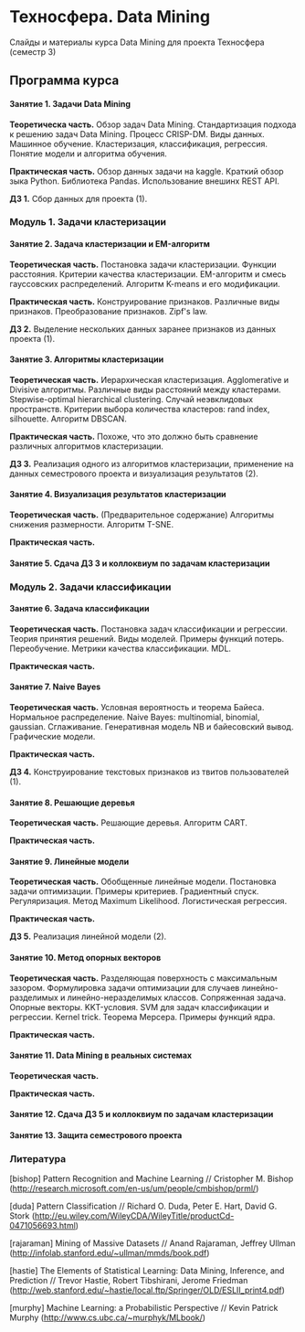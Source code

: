 Техносфера. Data Mining 
========

Слайды и материалы курса Data Mining для проекта Техносфера (семестр 3)

## Программа курса

#### Занятие 1. Задачи Data Mining

**Теоретическа часть.** Обзор задач Data Mining. Стандартизация подхода к решению задач Data Mining. Процесс CRISP-DM. Виды данных. Машинное обучение. Кластеризация, классификация, регрессия. Понятие модели и алгоритма обучения.

**Практическая часть.** Обзор данных задачи на kaggle. Краткий обзор зыка Python. Библиотека Pandas. Использование внешинх REST API.

**ДЗ 1.** Сбор данных для проекта (1).

### Модуль 1. Задачи кластеризации

#### Занятие 2. Задача кластеризации и EM-алгоритм

**Теоретическая часть.** Постановка задачи кластеризации. Функции расстояния. Критерии качества кластеризации. EM-алгоритм и смесь гауссовских распределений. Алгоритм K-means и его модификации.

**Практическая часть.** Конструирование признаков. Различные виды признаков. Преобразование признаков. Zipf's law.

**ДЗ 2.** Выделение нескольких данных заранее признаков из данных проекта (1).

#### Занятие 3. Алгоритмы кластеризации

**Теоретическая часть.** Иерархическая кластеризация. Agglomerative и Divisive алгоритмы. Различные виды расстояний между кластерами. Stepwise-optimal hierarchical clustering. Случай неэвклидовых пространств. Критерии выбора количества кластеров: rand index, silhouette. Алгоритм DBSCAN.

**Практическая часть.** Похоже, что это должно быть сравнение различных алгоритмов кластеризации.

**ДЗ 3.** Реализация одного из алгоритмов кластеризации, применение на данных семестрового проекта и визуализация результатов (2).

#### Занятие 4. Визуализация результатов кластеризации

**Теоретическая часть.** (Предварительное содержание) Алгоритмы снижения размерности. Алгоритм T-SNE.

**Практическая часть.**

#### Занятие 5. Сдача ДЗ 3 и коллоквиум по задачам кластеризации

### Модуль 2. Задачи классификации

#### Занятие 6. Задача классификации

**Теоретическая часть.** Постановка задач классификации и регрессии. Теория принятия решений. Виды моделей. Примеры функций потерь. Переобучение. Метрики качества классификации. MDL.

**Практическая часть.** 

#### Занятие 7. Naive Bayes

**Теоретическая часть.** Условная вероятность и теорема Байеса. Нормальное распределение. Naive Bayes: multinomial, binomial, gaussian. Сглаживание. Генеративная модель NB и байесовский вывод. Графические модели.

**Практическая часть.**

**ДЗ 4.** Конструирование текстовых признаков из твитов пользователей (1).

#### Занятие 8. Решающие деревья

**Теоретическая часть.** Решающие деревья. Алгоритм CART.

**Практическая часть.**

#### Занятие 9. Линейные модели

**Теоретическая часть.** Обобщенные линейные модели. Постановка задачи оптимизации. Примеры критериев. Градиентный спуск. Регуляризация. Метод Maximum Likelihood. Логистическая регрессия.

**Практическая часть.**

**ДЗ 5.** Реализация линейной модели (2).

#### Занятие 10. Метод опорных векторов

**Теоретическая часть.** Разделяющая поверхность с максимальным зазором. Формулировка задачи оптимизации для случаев линейно-разделимых и линейно-неразделимых классов. Сопряженная задача. Опорные векторы. KKT-условия. SVM для задач классификации и регрессии. Kernel trick. Теорема Мерсера. Примеры функций ядра.

**Практическая часть.**

#### Занятие 11. Data Mining в реальных системах

**Теоретическая часть.** 

**Практическая часть.**

#### Занятие 12. Сдача ДЗ 5 и коллоквиум по задачам кластеризации

#### Занятие 13. Защита семестрового проекта

### Литература

[bishop] Pattern Recognition and Machine Learning // Cristopher M. Bishop (http://research.microsoft.com/en-us/um/people/cmbishop/prml/)

[duda] Pattern Classification // Richard O. Duda, Peter E. Hart, David G. Stork (http://eu.wiley.com/WileyCDA/WileyTitle/productCd-0471056693.html)

[rajaraman] Mining of Massive Datasets // Anand Rajaraman, Jeffrey Ullman (http://infolab.stanford.edu/~ullman/mmds/book.pdf)

[hastie] The Elements of Statistical Learning: Data Mining, Inference, and Prediction // Trevor Hastie, Robert Tibshirani, Jerome Friedman  (http://web.stanford.edu/~hastie/local.ftp/Springer/OLD/ESLII_print4.pdf)

[murphy] Machine Learning: a Probabilistic Perspective // Kevin Patrick Murphy (http://www.cs.ubc.ca/~murphyk/MLbook/)
